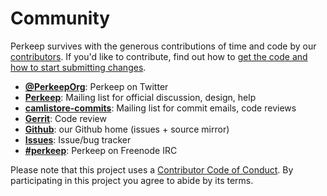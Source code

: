 # Community

Perkeep survives with the generous contributions of time and code by
our [contributors](/contributors). If you'd like to contribute, find out
how to [get the code and how to start submitting changes](/code).

-   [**@PerkeepOrg**](https://twitter.com/PerkeepOrg): Perkeep on
    Twitter
-   [**Perkeep**](https://groups.google.com/group/perkeep):
    Mailing list for official discussion, design, help
-   [**camlistore-commits**](https://groups.google.com/group/camlistore-commits):
    Mailing list for commit emails, code reviews
-   [**Gerrit**](https://camlistore-review.googlesource.com/): Code
    review
-   [**Github**](https://github.com/perkeep/perkeep): our Github
    home (issues + source mirror)
-   [**Issues**](https://github.com/perkeep/perkeep/issues):
    Issue/bug tracker
-   [**\#perkeep**](irc://chat.freenode.net/#perkeep): Perkeep
    on Freenode IRC

Please note that this project uses a
[Contributor Code of Conduct](https://opensource.google.com/conduct/).
By participating in this project you agree to abide by its terms.
